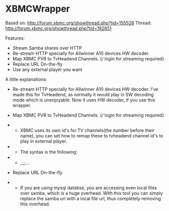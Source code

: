 XBMCWrapper
===========
Based on: http://forum.xbmc.org/showthread.php?tid=155526
Thread: http://forum.xbmc.org/showthread.php?tid=192651

Features:

 - Stream Samba shares over HTTP
 - Re-stream HTTP specially for Allwinner A10 devices HW decoder.
 - Map XBMC PVR to TvHeadend Channels. (*/* login for streaming required)
 - Replace URL On-the-fly
 - Use any external player you want

A little explanations:

 - Re-stream HTTP specially for Allwinner A10 devices HW decoder.
    I've made this for TvHeadend, as normally it would play in SW decoding mode which is unenjoyable. Now it uses HW decoder, if you use this wrapper.

 - Map XBMC PVR to TvHeadend Channels. (*/* login for streaming required)
 - - XBMC uses its own id's for TV channels(the number before their name), you can set how to remap these to tvheadend channel id's to play in external player.
 - - The syntax is the following:
 - - <xbmcid>,<tvheadendid>;<xbmcid>,<tvheadendid>;...

 - Replace URL On-the-fly
 - - If you are using mysql databse, you are accessing even local files over samba, which is a huge overhead. With this tool you can simply replace the samba url with a local file url, thus completely removing this overhead.
